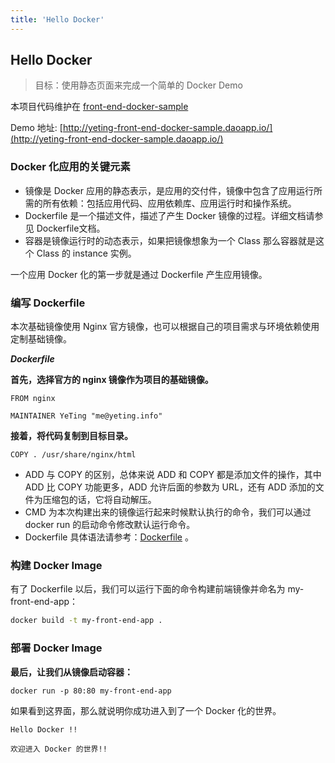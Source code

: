 ```yaml
---
title: 'Hello Docker'
---
```


<!-- reviewed by fiona -->

## Hello Docker

> 目标：使用静态页面来完成一个简单的 Docker Demo

本项目代码维护在 [front-end-docker-sample](https://github.com/Ye-Ting/front-end-docker-sample) 

Demo 地址: [http://yeting-front-end-docker-sample.daoapp.io/](http://yeting-front-end-docker-sample.daoapp.io/)

### Docker 化应用的关键元素

- 镜像是 Docker 应用的静态表示，是应用的交付件，镜像中包含了应用运行所需的所有依赖：包括应用代码、应用依赖库、应用运行时和操作系统。
- Dockerfile 是一个描述文件，描述了产生 Docker 镜像的过程。详细文档请参见 Dockerfile文档。
- 容器是镜像运行时的动态表示，如果把镜像想象为一个 Class 那么容器就是这个 Class 的 instance 实例。

一个应用 Docker 化的第一步就是通过 Dockerfile 产生应用镜像。

### 编写 Dockerfile

本次基础镜像使用 Nginx 官方镜像，也可以根据自己的项目需求与环境依赖使用定制基础镜像。

***Dockerfile***

**首先，选择官方的 nginx 镜像作为项目的基础镜像。**

```
FROM nginx

MAINTAINER YeTing "me@yeting.info"
```

**接着，将代码复制到目标目录。**

```
COPY . /usr/share/nginx/html
```

- ADD 与 COPY 的区别，总体来说 ADD 和 COPY 都是添加文件的操作，其中 ADD 比 COPY 功能更多，ADD 允许后面的参数为 URL，还有 ADD 添加的文件为压缩包的话，它将自动解压。
- CMD 为本次构建出来的镜像运行起来时候默认执行的命令，我们可以通过 docker run 的启动命令修改默认运行命令。
- Dockerfile 具体语法请参考：[Dockerfile](https://docs.docker.com/reference/builder/) 。

### 构建 Docker Image

有了 Dockerfile 以后，我们可以运行下面的命令构建前端镜像并命名为 my-front-end-app：

```bash
docker build -t my-front-end-app .
```

### 部署 Docker Image

**最后，让我们从镜像启动容器：**

```
docker run -p 80:80 my-front-end-app
```

如果看到这界面，那么就说明你成功进入到了一个 Docker 化的世界。

```
Hello Docker !!

欢迎进入 Docker 的世界!!
```

